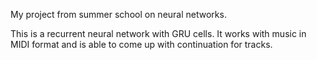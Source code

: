 My project from summer school on neural networks.

This is a recurrent neural network with GRU cells. It works with music in MIDI format and is able to come up with continuation for tracks.
